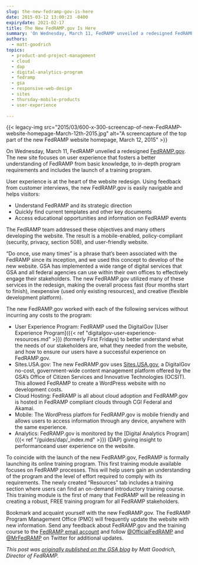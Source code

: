 ```yaml
---
slug: the-new-fedramp-gov-is-here
date: 2015-03-12 13:00:23 -0400
expirydate: 2021-02-17
title: The New FedRAMP.gov Is Here
summary: 'On Wednesday, March 11, FedRAMP unveiled a redesigned FedRAMP.gov. The new site focuses on user experience that fosters a better understanding of FedRAMP from basic knowledge, to in-depth program requirements and includes the launch of a'
authors:
  - matt-goodrich
topics:
  - product-and-project-management
  - cloud
  - dap
  - digital-analytics-program
  - fedramp
  - gsa
  - responsive-web-design
  - sites
  - thursday-mobile-products
  - user-experience
  
---
```


{{< legacy-img src="2015/03/600-x-300-screencap-of-new-FedRAMP-website-homepage-March-12th-2015.jpg" alt="A screencapture of the top part of the new FedRAMP website homepage, March 12, 2015" >}}

On Wednesday, March 11, FedRAMP unveiled a redesigned [FedRAMP.gov](https://www.fedramp.gov/). The new site focuses on user experience that fosters a better understanding of FedRAMP from basic knowledge, to in-depth program requirements and includes the launch of a training program.

User experience is at the heart of the website redesign. Using feedback from customer interviews, the new FedRAMP.gov is easily navigable and helps visitors:

  * Understand FedRAMP and its strategic direction
  * Quickly find current templates and other key documents
  * Access educational opportunities and information on FedRAMP events

The FedRAMP team addressed these objectives and many others developing the website. The result is a mobile-enabled, policy-compliant (security, privacy, section 508), and user-friendly website.

“Do once, use many times” is a phrase that’s been associated with the FedRAMP since its inception, and we used this concept to develop of the new website. GSA has implemented a wide range of digital services that GSA and all federal agencies can use within their own offices to effectively engage their stakeholders. The new FedRAMP.gov utilized many of these services in the redesign, making the overall process fast (four months start to finish), inexpensive (used only existing resources), and creative (flexible development platform).

The new FedRAMP.gov worked with each of the following services without incurring any costs to the program:

  * User Experience Program: FedRAMP used the DigitalGov [User Experience Program]({{< ref "digitalgov-user-experience-resources.md" >}}) (formerly First Fridays) to better understand what the needs of our stakeholders are, what they needed from the website, and how to ensure our users have a successful experience on FedRAMP.gov.
  * Sites.USA.gov: The new FedRAMP.gov uses [Sites.USA.gov](https://sites.usa.gov/), a DigitalGov no-cost, government-wide content management platform offered by the GSA’s Office of Citizen Services and Innovative Technologies (OCSIT). This allowed FedRAMP to create a WordPress website with no development costs.
  * Cloud Hosting: FedRAMP is all about cloud adoption and FedRAMP.gov is hosted in FedRAMP compliant clouds through CGI Federal and Akamai.
  * Mobile: The WordPress platfom for FedRAMP.gov is mobile friendly and allows users to access information through any device, anywhere with the same experience.
  * Analytics: FedRAMP.gov is monitored by the [Digital Analytics Program]({{< ref "/guides/dap/_index.md" >}}) (DAP) giving insight to performanceand user experience on the website.

To coincide with the launch of the new FedRAMP.gov, FedRAMP is formally launching its online training program. This first training module available focuses on FedRAMP processes. This will help users gain an understanding of the program and the level of effort required to comply with its requirements. The newly created “Resources” tab includes a training section where users can find an on-demand introductory training course. This training module is the first of many that FedRAMP will be releasing in creating a robust, FREE training program for all FedRAMP stakeholders.

Bookmark and acquaint yourself with the new FedRAMP.gov. The FedRAMP Program Management Office (PMO) will frequently update the website with new information. Send any feedback about FedRAMP.gov and the training course to the [FedRAMP email account](mailto:info@fedramp.gov) and follow [@OfficialFedRAMP](https://twitter.com/officialfedramp) and [@MrFedRAMP](https://twitter.com/mrfedramp) on Twitter for additional updates.

_This post was [originally published on the GSA blog](http://gsablogs.gsa.gov/gsablog/2015/03/10/the-new-fedramp-gov-is-here/) by Matt Goodrich, Director of FedRAMP._
